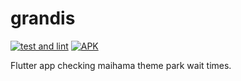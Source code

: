 # grandis
[![test and lint](https://github.com/yuzumone/grandis/actions/workflows/test.yml/badge.svg)](https://github.com/yuzumone/grandis/actions/workflows/test.yml)
[![APK](https://img.shields.io/badge/APK-deploygate-green)](https://dply.me/sxbmpi)

Flutter app checking maihama theme park wait times.
